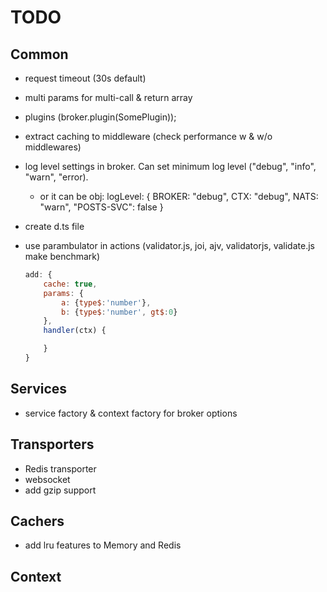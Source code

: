 # TODO

## Common
- request timeout (30s default)
- multi params for multi-call & return array
- plugins (broker.plugin(SomePlugin));
- extract caching to middleware (check performance w & w/o middlewares)
- log level settings in broker. Can set minimum log level ("debug", "info", "warn", "error). 
	- or it can be obj:
		logLevel: {
			BROKER: "debug",
			CTX: "debug",
			NATS: "warn",
			"POSTS-SVC": false
		}


- create d.ts file
- use parambulator in actions (validator.js, joi, ajv, validatorjs, validate.js make benchmark)
	```js
	add: {
		cache: true,
		params: {
			a: {type$:'number'},
			b: {type$:'number', gt$:0}
		},
		handler(ctx) {

		}
	}
	```

## Services
- service factory & context factory for broker options

## Transporters
- Redis transporter
- websocket
- add gzip support

## Cachers
- add lru features to Memory and Redis

## Context
